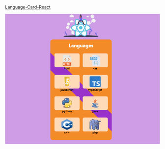
[Language-Card-React](https://language-card-react-3a06f5.netlify.app/)

![](https://github.com/Cansuoztas/Language-Card-React/blob/main/g%C4%B1f.1.gif)
